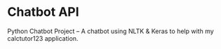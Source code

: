 # Chatbot API

Python Chatbot Project – A chatbot using NLTK & Keras to help with my calctutor123 application.
